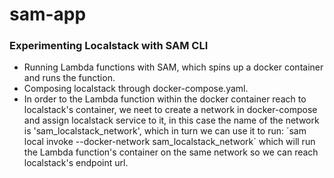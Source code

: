 # sam-app

### Experimenting Localstack with SAM CLI

- Running Lambda functions with SAM, which spins up a docker container and runs the function.
- Composing localstack through docker-compose.yaml.
- In order to the Lambda function within the docker container reach to localstack's container,
  we neet to create a network in docker-compose and assign localstack service to it, in this case the name of the network is 'sam_localstack_network',
  which in turn we can use it to run: ´sam local invoke --docker-network sam_localstack_network´ which will run
  the Lambda function's container on the same network so we can reach localstack's endpoint url.

   